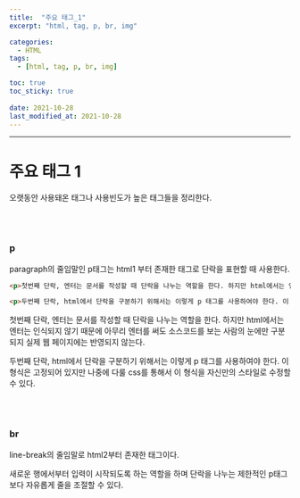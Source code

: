 ```yaml
---
title:  "주요 태그_1"
excerpt: "html, tag, p, br, img"

categories:
  - HTML
tags:
  - [html, tag, p, br, img]

toc: true
toc_sticky: true
 
date: 2021-10-28 
last_modified_at: 2021-10-28
---  
```


***

<h1>주요 태그 1</h1>
오랫동안 사용돼온 태그나 사용빈도가 높은 태그들을 정리한다.  

<br/><br>

### p
paragraph의 줄임말인 p태그는 html1 부터 존재한 태그로 단락을 표현할 때 사용한다.   

```html
<p>첫번째 단락, 엔터는 문서를 작성할 때 단락을 나누는 역할을 한다. 하지만 html에서는 엔터는 인식되지 않기 때문에 아무리 엔터를 써도 소스코드를 보는 사람의 눈에만 구분되지 실제 웹 페이지에는 반영되지 않는다.</p>

<p>두번째 단락, html에서 단락을 구분하기 위해서는 이렇게 p 태그를 사용하여야 한다. 이 형식은 고정되어 있지만 나중에 다룰 css를 통해서 이 형식을 자신만의 스타일로 수정할 수 있다.<p>
```
<p>첫번째 단락, 엔터는 문서를 작성할 때 단락을 나누는 역할을 한다. 하지만 html에서는 엔터는 인식되지 않기 때문에 아무리 엔터를 써도 소스코드를 보는 사람의 눈에만 구분되지 실제 웹 페이지에는 반영되지 않는다.</p>

<p>두번째 단락, html에서 단락을 구분하기 위해서는 이렇게 p 태그를 사용하여야 한다. 이 형식은 고정되어 있지만 나중에 다룰 css를 통해서 이 형식을 자신만의 스타일로 수정할 수 있다.<p>

<br/><br/>

### br  

line-break의 줄임말로 html2부터 존재한 태그이다.  

새로운 행에서부터 입력이 시작되도록 하는 역할을 하며 단락을 나누는 제한적인 p태그보다 자유롭게 줄을 조절할 수 있다.  
